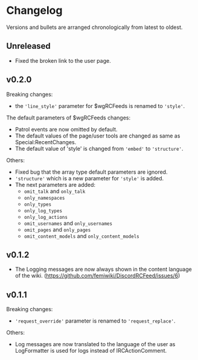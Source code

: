 # Changelog

Versions and bullets are arranged chronologically from latest to oldest.

## Unreleased

- Fixed the broken link to the user page.

## v0.2.0

Breaking changes:

- the `'line_style'` parameter for $wgRCFeeds is renamed to `'style'`.

The default parameters of $wgRCFeeds changes:

- Patrol events are now omitted by default.
- The default values of the page/user tools are changed as same as Special:RecentChanges.
- The default value of 'style' is changed from `'embed'` to `'structure'`.

Others:

- Fixed bug that the array type default parameters are ignored.
- `'structure'` which is a new parameter for `'style'` is added.
- The next parameters are added:
  - `omit_talk` and `only_talk`
  - `only_namespaces`
  - `only_types`
  - `only_log_types`
  - `only_log_actions`
  - `omit_usernames` and `only_usernames`
  - `omit_pages` and `only_pages`
  - `omit_content_models` and `only_content_models`

## v0.1.2

- The Logging messages are now always shown in the content language of the wiki. (https://github.com/femiwiki/DiscordRCFeed/issues/6)

## v0.1.1

Breaking changes:

- `'request_override'` parameter is renamed to `'request_replace'`.

Others:

- Log messages are now translated to the language of the user as LogFormatter is used for logs instead of IRCActionComment.
